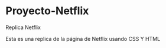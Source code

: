 # Proyecto-Netflix
Replica Netflix


Esta es una replica de la página de Netflix usando  CSS Y HTML
